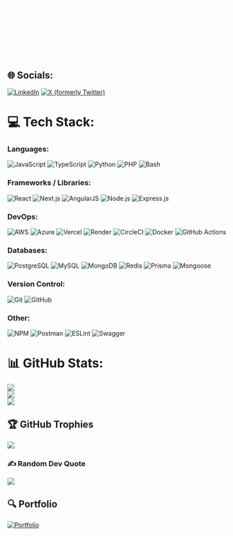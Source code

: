 <h1 align="center" style="color:white; text-decoration:none;"> Hi 👋, I'm Abdel-Rahman Rabee. </h1>
<h3 align="center" style="color:white;"> Software Engineer passionate about solving problems, developing full-stack applications, designing databases, and deploying applications on cloud services. </h3>

## 🌐 Socials:
[![LinkedIn](https://img.shields.io/badge/LinkedIn-%230077B5.svg?logo=linkedin&logoColor=white)](https://linkedin.com/in/abdel-rahman-rabee-3543011b6) [![X (formerly Twitter)](https://img.shields.io/badge/X-%23000000.svg?logo=twitter&logoColor=white)](https://x.com/abdorabee_10)

# 💻 Tech Stack:
### Languages:
![JavaScript](https://img.shields.io/badge/Javascript-%23323330.svg?style=flat&logo=javascript&logoColor=%23F7DF1E) ![TypeScript](https://img.shields.io/badge/Typescript-%23007ACC.svg?style=flat&logo=typescript&logoColor=white) ![Python](https://img.shields.io/badge/Python-3670A0?style=flat&logo=python&logoColor=ffdd54) ![PHP](https://img.shields.io/badge/PHP-777BB4?style=flat&logo=php&logoColor=white) ![Bash](https://img.shields.io/badge/Bash-black?style=flat&logo=gnubash&logoColor=white)

### Frameworks / Libraries:
![React](https://img.shields.io/badge/React-61DAFB?style=flat&logo=react&logoColor=white) ![Next.js](https://img.shields.io/badge/Next.js-black?style=flat&logo=next.js&logoColor=white) ![AngularJS](https://img.shields.io/badge/AngularJS-E23237?style=flat&logo=angularjs&logoColor=white) ![Node.js](https://img.shields.io/badge/Node.js-6DA55F?style=flat&logo=node.js&logoColor=white) ![Express.js](https://img.shields.io/badge/Express.js-black?style=flat&logo=express&logoColor=white)

### DevOps:
![AWS](https://img.shields.io/badge/AWS-%23FF9900.svg?style=flat&logo=amazon-aws&logoColor=white) ![Azure](https://img.shields.io/badge/Azure-%230072C6.svg?style=flat&logo=microsoft-azure&logoColor=white) ![Vercel](https://img.shields.io/badge/Vercel-%23000000.svg?style=flat&logo=vercel&logoColor=white) ![Render](https://img.shields.io/badge/Render-0067D1?style=flat&logo=render&logoColor=white) ![CircleCI](https://img.shields.io/badge/CircleCI-black?style=flat&logo=circleci&logoColor=white) ![Docker](https://img.shields.io/badge/Docker-2496ED?style=flat&logo=docker&logoColor=white) ![GitHub Actions](https://img.shields.io/badge/GitHub%20Actions-black?style=flat&logo=githubactions&logoColor=white)

### Databases:
![PostgreSQL](https://img.shields.io/badge/PostgreSQL-%23316192.svg?style=flat&logo=postgresql&logoColor=white) ![MySQL](https://img.shields.io/badge/MySQL-%2300f.svg?style=flat&logo=mysql&logoColor=white) ![MongoDB](https://img.shields.io/badge/MongoDB-%2347A248.svg?style=flat&logo=mongodb&logoColor=white) ![Redis](https://img.shields.io/badge/Redis-DC382D?style=flat&logo=redis&logoColor=white) ![Prisma](https://img.shields.io/badge/Prisma-2D3748?style=flat&logo=prisma&logoColor=white) ![Mongoose](https://img.shields.io/badge/Mongoose-880000?style=flat&logo=mongoose&logoColor=white)

### Version Control:
![Git](https://img.shields.io/badge/Git-%23F05033.svg?style=flat&logo=git&logoColor=white) ![GitHub](https://img.shields.io/badge/GitHub-%23121011.svg?style=flat&logo=github&logoColor=white)

### Other:
![NPM](https://img.shields.io/badge/NPM-%23000000.svg?style=flat&logo=npm&logoColor=white) ![Postman](https://img.shields.io/badge/Postman-FF6C37?style=flat&logo=postman&logoColor=white) ![ESLint](https://img.shields.io/badge/ESLint-4B3263?style=flat&logo=eslint&logoColor=white) ![Swagger](https://img.shields.io/badge/Swagger-%2383A603.svg?style=flat&logo=swagger&logoColor=white)

# 📊 GitHub Stats:
![](https://github-readme-stats.vercel.app/api?username=abdorabee&theme=radical&hide_border=true&include_all_commits=true&count_private=true)<br/>
![](https://github-readme-streak-stats.herokuapp.com/?user=abdorabee&theme=radical&hide_border=true)<br/>
![](https://github-readme-stats.vercel.app/api/top-langs/?username=abdorabee&theme=radical&hide_border=true&include_all_commits=true&count_private=true&layout=compact)

## 🏆 GitHub Trophies
![](https://github-profile-trophy.vercel.app/?username=abdorabee&theme=radical&no-frame=true&no-bg=false&margin-w=4)

### ✍️ Random Dev Quote
![](https://quotes-github-readme.vercel.app/api?type=horizontal&theme=radical)

## 🔍 Portfolio
[![Portfolio](https://img.shields.io/badge/Portfolio-%23000000.svg?logo=netlify&logoColor=white)](https://6772b7b8b0b774942d820569--abdelrahamnrabee.netlify.app/)

<!-- Proudly customized by Abdel-Rahman Rabee -->
